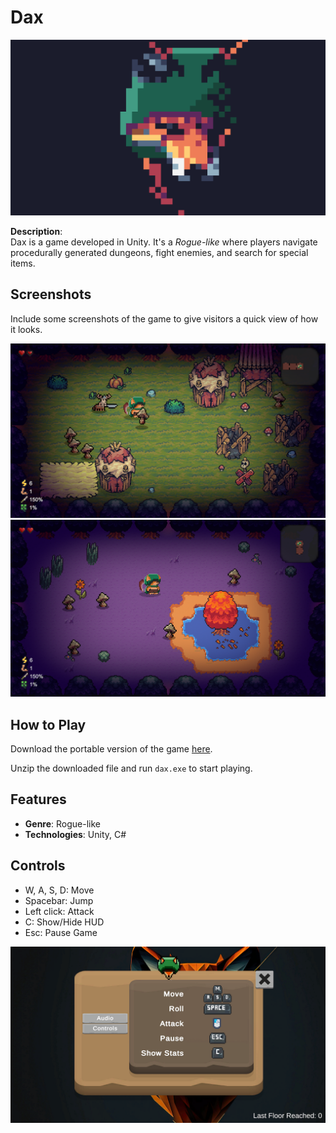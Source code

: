 # Dax

![screenshot1](assets/images/3.png)

**Description**:  
Dax is a game developed in Unity. It's a *Rogue-like* where players navigate procedurally generated dungeons, fight enemies, and search for special items.

## Screenshots
Include some screenshots of the game to give visitors a quick view of how it looks.


![screenshot2](assets/images/2.png)
![screenshot3](assets/images/5.png)

## How to Play
Download the portable version of the game [here](https://github.com/Oiress/Dax/releases/tag/game).

Unzip the downloaded file and run `dax.exe` to start playing.

## Features
- **Genre**: Rogue-like
- **Technologies**: Unity, C#

## Controls
- W, A, S, D: Move
- Spacebar: Jump
- Left click: Attack
- C: Show/Hide HUD
- Esc: Pause Game

![screenshot5](assets/images/4.png)
